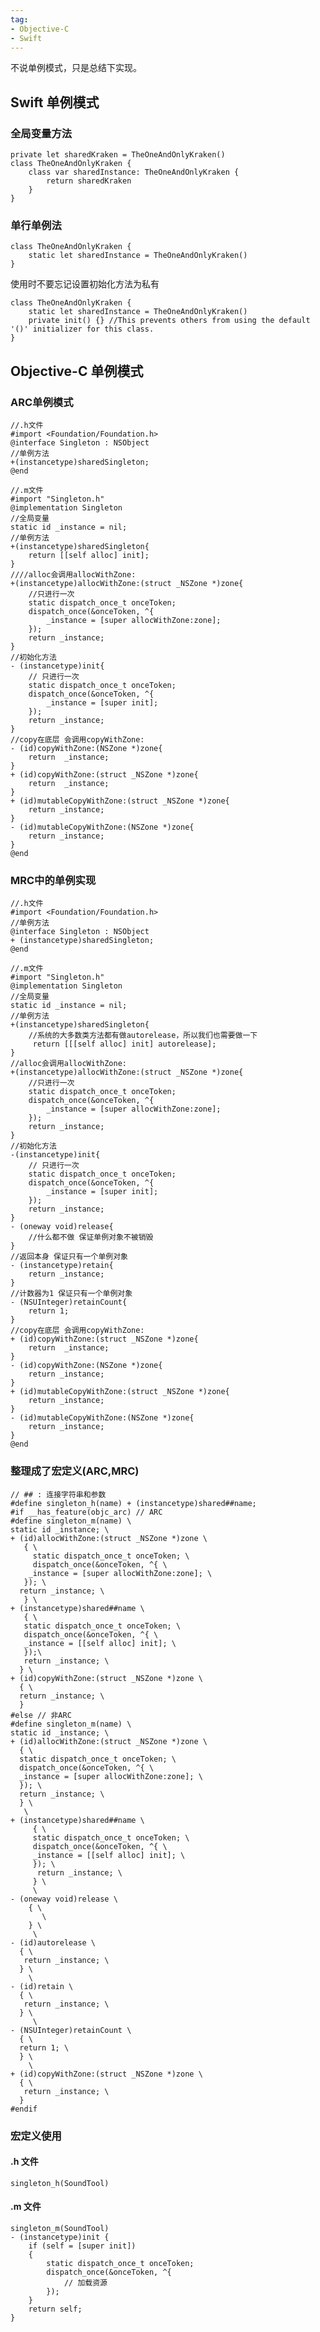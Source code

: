 ```yaml
---
tag:
- Objective-C
- Swift
---
```


不说单例模式，只是总结下实现。

## Swift 单例模式

### 全局变量方法

    private let sharedKraken = TheOneAndOnlyKraken()
    class TheOneAndOnlyKraken {
        class var sharedInstance: TheOneAndOnlyKraken {
            return sharedKraken
        }
    }


### 单行单例法

    class TheOneAndOnlyKraken {
        static let sharedInstance = TheOneAndOnlyKraken()
    }

使用时不要忘记设置初始化方法为私有

    class TheOneAndOnlyKraken {
        static let sharedInstance = TheOneAndOnlyKraken()
        private init() {} //This prevents others from using the default '()' initializer for this class.
    }


## Objective-C 单例模式

### ARC单例模式

    //.h文件
    #import <Foundation/Foundation.h>
    @interface Singleton : NSObject
    //单例方法
    +(instancetype)sharedSingleton;
    @end

    //.m文件
    #import "Singleton.h"
    @implementation Singleton
    //全局变量
    static id _instance = nil;
    //单例方法
    +(instancetype)sharedSingleton{
        return [[self alloc] init];
    }
    ////alloc会调用allocWithZone:
    +(instancetype)allocWithZone:(struct _NSZone *)zone{
        //只进行一次
        static dispatch_once_t onceToken;
        dispatch_once(&onceToken, ^{
            _instance = [super allocWithZone:zone];
        });
        return _instance;
    }
    //初始化方法
    - (instancetype)init{
        // 只进行一次
        static dispatch_once_t onceToken;
        dispatch_once(&onceToken, ^{
            _instance = [super init];
        });
        return _instance;
    }
    //copy在底层 会调用copyWithZone:
    - (id)copyWithZone:(NSZone *)zone{
        return  _instance;
    }
    + (id)copyWithZone:(struct _NSZone *)zone{
        return  _instance;
    }
    + (id)mutableCopyWithZone:(struct _NSZone *)zone{
        return _instance;
    }
    - (id)mutableCopyWithZone:(NSZone *)zone{
        return _instance;
    }
    @end


### MRC中的单例实现

    //.h文件
    #import <Foundation/Foundation.h>
    //单例方法
    @interface Singleton : NSObject
    + (instancetype)sharedSingleton;
    @end

    //.m文件
    #import "Singleton.h"
    @implementation Singleton
    //全局变量
    static id _instance = nil;
    //单例方法
    +(instancetype)sharedSingleton{
        //系统的大多数类方法都有做autorelease，所以我们也需要做一下
         return [[[self alloc] init] autorelease];
    }
    //alloc会调用allocWithZone:
    +(instancetype)allocWithZone:(struct _NSZone *)zone{
        //只进行一次
        static dispatch_once_t onceToken;
        dispatch_once(&onceToken, ^{
            _instance = [super allocWithZone:zone];
        });
        return _instance;
    }
    //初始化方法
    -(instancetype)init{
        // 只进行一次
        static dispatch_once_t onceToken;
        dispatch_once(&onceToken, ^{
            _instance = [super init];
        });
        return _instance;
    }
    - (oneway void)release{
        //什么都不做 保证单例对象不被销毁
    }
    //返回本身 保证只有一个单例对象
    - (instancetype)retain{
        return _instance;
    }
    //计数器为1 保证只有一个单例对象
    - (NSUInteger)retainCount{
        return 1;
    }
    //copy在底层 会调用copyWithZone:
    + (id)copyWithZone:(struct _NSZone *)zone{
        return  _instance;
    }
    - (id)copyWithZone:(NSZone *)zone{
        return _instance;
    }
    + (id)mutableCopyWithZone:(struct _NSZone *)zone{
        return _instance;
    }
    - (id)mutableCopyWithZone:(NSZone *)zone{
        return _instance;
    }
    @end

### 整理成了宏定义(ARC,MRC)

    // ## : 连接字符串和参数
    #define singleton_h(name) + (instancetype)shared##name;
    #if __has_feature(objc_arc) // ARC
    #define singleton_m(name) \
    static id _instance; \
    + (id)allocWithZone:(struct _NSZone *)zone \
       { \
         static dispatch_once_t onceToken; \
         dispatch_once(&onceToken, ^{ \
        _instance = [super allocWithZone:zone]; \
       }); \
      return _instance; \
       } \
    + (instancetype)shared##name \
       { \
       static dispatch_once_t onceToken; \
       dispatch_once(&onceToken, ^{ \
       _instance = [[self alloc] init]; \
       });\
       return _instance; \
      } \
    + (id)copyWithZone:(struct _NSZone *)zone \
      { \
      return _instance; \
      }
    #else // 非ARC
    #define singleton_m(name) \
    static id _instance; \
    + (id)allocWithZone:(struct _NSZone *)zone \
      { \
      static dispatch_once_t onceToken; \
      dispatch_once(&onceToken, ^{ \
      _instance = [super allocWithZone:zone]; \
      }); \
      return _instance; \
      } \
       \
    + (instancetype)shared##name \
         { \
         static dispatch_once_t onceToken; \
         dispatch_once(&onceToken, ^{ \
         _instance = [[self alloc] init]; \
         }); \
          return _instance; \
         } \
         \
    - (oneway void)release \
        { \
           \
        } \
         \
    - (id)autorelease \
      { \
       return _instance; \
      } \
        \
    - (id)retain \
      { \
       return _instance; \
      } \
         \
    - (NSUInteger)retainCount \
      { \
      return 1; \
      } \
        \
    + (id)copyWithZone:(struct _NSZone *)zone \
      { \
       return _instance; \
      }
    #endif


### 宏定义使用

#### .h 文件

    singleton_h(SoundTool)

#### .m 文件

    singleton_m(SoundTool)
    - (instancetype)init {
        if (self = [super init])
        {
            static dispatch_once_t onceToken;
            dispatch_once(&onceToken, ^{
                // 加载资源
            });
        }
        return self;
    }
